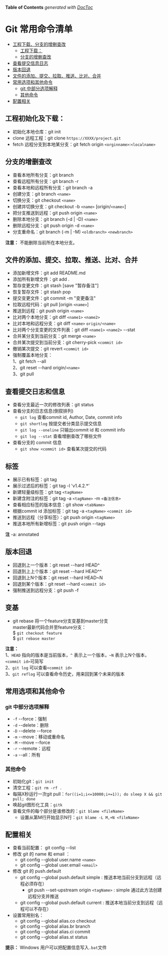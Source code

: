 <!-- START doctoc generated TOC please keep comment here to allow auto update -->
<!-- DON'T EDIT THIS SECTION, INSTEAD RE-RUN doctoc TO UPDATE -->
**Table of Contents**  *generated with [DocToc](https://github.com/thlorenz/doctoc)*
# Git 常用命令清单

- [工程下载、分支的增删查改](#%E5%B7%A5%E7%A8%8B%E4%B8%8B%E8%BD%BD%E5%88%86%E6%94%AF%E7%9A%84%E5%A2%9E%E5%88%A0%E6%9F%A5%E6%94%B9)
  - [工程下载：](#%E5%B7%A5%E7%A8%8B%E4%B8%8B%E8%BD%BD)
  - [分支的增删查改](#%E5%88%86%E6%94%AF%E7%9A%84%E5%A2%9E%E5%88%A0%E6%9F%A5%E6%94%B9)
- [查看提交信息日志](#%E6%9F%A5%E7%9C%8B%E6%8F%90%E4%BA%A4%E4%BF%A1%E6%81%AF%E6%97%A5%E5%BF%97)
- [版本回退](#%E7%89%88%E6%9C%AC%E5%9B%9E%E9%80%80)
- [文件的添加、提交、拉取、推送、比对、合并](#%E6%96%87%E4%BB%B6%E7%9A%84%E6%B7%BB%E5%8A%A0%E6%8F%90%E4%BA%A4%E6%8B%89%E5%8F%96%E6%8E%A8%E9%80%81%E6%AF%94%E5%AF%B9%E5%90%88%E5%B9%B6)
- [常用选项和其他命令](#%E5%B8%B8%E7%94%A8%E9%80%89%E9%A1%B9%E5%92%8C%E5%85%B6%E4%BB%96%E5%91%BD%E4%BB%A4)
  - [git 中部分选项解释](#git-%E4%B8%AD%E9%83%A8%E5%88%86%E9%80%89%E9%A1%B9%E8%A7%A3%E9%87%8A)
  - [其他命令](#%E5%85%B6%E4%BB%96%E5%91%BD%E4%BB%A4)
- [配置相关](#%E9%85%8D%E7%BD%AE%E7%9B%B8%E5%85%B3)

<!-- END doctoc generated TOC please keep comment here to allow auto update -->

## 工程初始化及下载：

- 初始化本地仓库：git init
- clone 远程工程：git clone `https://XXXX/project.git`
- fetch 远程分支到本地某分支：git fetch origin `<orginname>`:`<localname>`

## 分支的增删查改

- 查看本地所有分支：git branch
- 查看远程所有分支：git branch -r
- 查看本地和远程所有分支：git branch -a
- 创建分支：git branch `<name>`
- 切换分支：git checkout `<name>`
- 创建并切换分支：git checkout -b `<name>` [origin/`<name>`]
- 把分支推送到远程：git push origin `<name>`
- 删除本地分支：git branch (-d | -D) `<name>`
- 删除远程分支：git push origin -d `<name>`
- 分支重命名：git branch (-m | -M) `<oldbranch>` `<newbranch>`

**注意：** 不能删除当前所在本地分支。

## 文件的添加、提交、拉取、推送、比对、合并

- 添加新增文件：git add README.md
- 添加所有新增文件：git add .
- 暂存变更文件：git stash [save "暂存备注"]
- 恢复暂存文件：git stash pop
- 提交变更文件：git commit -m "变更备注"
- 拉取远程代码：git pull [origin `<name>`]
- 推送到远程：git push origin `<name>`
- 比对两个本地分支：git diff `<name1>` `<name2>`
- 比对本地和远程分支：git diff `<name>` `origin/<name>`
- 比对两个分支变更的文件列表：git diff `<name1>` `<name2>` --stat
- 合并某分支到当前分支：git merge `<name>`
- 合并某次提交到当前分支：git cherry-pick `<commit id>`
- 撤销某次提交：git revert `<commit id>`
- 强制覆盖本地分支：  
    1、git fetch --all  
    2、git reset --hard origin/`<name>`   
    3、git pull  

## 查看提交日志和信息

- 查看分支最近一次的修改列表：git status
- 查看分支的日志信息(倒叙排列)
  - `git log`  查看commit id, Author, Date, commit info
  - `git shortlog` 按提交者分类显示提交信息
  - `git log --oneline` 只输出commit id 和 commit info
  - `git log --stat` 查看增删查改了哪些文件
- 查看分支的 commit 信息
  - `git show <commit id>` 查看某次提交的代码

## 标签

- 展示已有标签：git tag
- 展示过滤后的标签：git tag -l 'v1.4.2.*'
- 新建轻量级标签：git tag `<tagName>`
- 新建含附注的标签：git tag -a `<tagName>` -m `<备注信息>`
- 查看相应标签的版本信息：git show `<tabName>`
- 根据commit id 添加标签：git tag -a `<tagName>` `<commit id>`
- 推送到远程（分享标签）：git push origin `<tagName>`
- 推送本地所有新增标签：git push origin --tags

**注** -a: annotated

## 版本回退

- 回退到上一个版本：git reset --hard HEAD^
- 回退到上上个版本：git reset --hard HEAD^^
- 回退到上N个版本：git reset --hard HEAD~N
- 回退到某个版本：git reset --hard `<commit id>`
- 强制推送到远程分支：git push -f

## 变基

- git rebase 将一个feature分支变基到master分支  
master最新代码合并至feature分支：  
$ `git checkout feature`  
$ `git rebase master`  

**注意：**  
1、`HEAD` 指向的版本是当前版本，`^` 表示上一个版本，`~N` 表示上N个版本，`<commit id>`可简写  
2、`git log` 可以查看`<commit id>`  
3、`git reflog` 可以查看命令历史，用来回到某个未来的版本  

## 常用选项和其他命令

### git 中部分选项解释
- `-f`  --force：强制
- `-d`  --delete：删除
- `-D`  --delete --force
- `-m`  --move：移动或重命名
- `-M`  --move --force
- `-r`  --remote：远程
- `-a`  --all：所有

### 其他命令

- 初始化git：`git init`
- 清空工程：`git rm -rf .`  
- 每隔X秒运行一次git pull：`for((i=1;i<=10000;i+=1)); do sleep X && git pull; done`
- 唤起git图形化工具：`gitk`
- 查看文件的每个部分是谁修改的：`git blame <fileName>`
    - 设置从第M行开始显示N行：`git blame -L M,+N <fileName>`

## 配置相关

- 查看当前配置： git config --list
- 修改 git 的 name 和 email ：
  - git config --global user.name `<name>`
  - git config --global user.email `<email>`
- 修改 git 的 push.default
    - git config --global push.default simple : 推送本地当前分支到远程（远程必须存在）
        - git push --set-upstream origin `<tagName>` : simple 通过此方法创建远程分支并推送
    - git config --global push.default current : 推送本地当前分支到远程（远程可以不存在）
- 设置常用别名：
  - git config --global alias.co checkout
  - git config --global alias.br branch
  - git config --global alias.ci commit
  - git config --global alias.st status

**提示：** Windows 用户可以把配置信息写入`.bat`文件
